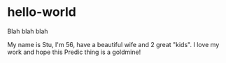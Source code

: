 # hello-world
Blah blah blah

My name is Stu, I'm 56, have a beautiful wife and 2 great "kids". I love my work and hope this Predic thing is a goldmine!
